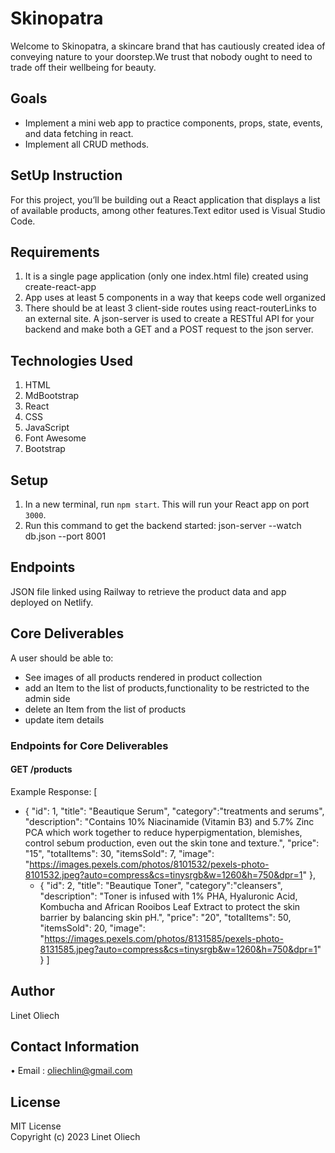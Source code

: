# Skinopatra
Welcome to Skinopatra, a skincare brand that has cautiously created idea of conveying nature to your doorstep.We trust that nobody ought to need to trade off their wellbeing for beauty.
## Goals
* Implement a mini web app to practice components, props, state, events, and data fetching in react.
* Implement all CRUD methods.
## SetUp Instruction
For this project, you’ll be building out a React application that displays a list of available products, among other features.Text editor used is Visual Studio Code.
## Requirements
1. It is a single page application (only one index.html file) created using create-react-app
2. App uses at least 5 components in a way that keeps code well organized
3. There should be at least 3 client-side routes using react-routerLinks to an external site. A json-server is used to create a RESTful API for your backend and make both a GET and a POST request to the json server. 
## Technologies Used
1. HTML
2. MdBootstrap
3. React
4. CSS
5. JavaScript
6. Font Awesome
7. Bootstrap
## Setup
1. In a new terminal, run `npm start`. This will run your React app on port `3000`.
2. Run this command to get the backend started:
json-server --watch db.json --port 8001
## Endpoints
JSON file linked using Railway to retrieve the product data and app deployed on Netlify.
## Core Deliverables 
A user should be able to:
 * See images of all products rendered in product collection 
 * add an Item to the list of products,functionality to be restricted to the admin side
 * delete an Item from the list of products
 * update item details 

### Endpoints for Core Deliverables
#### GET /products
Example Response:
[
  * {
    "id": 1,
    "title": "Beautique Serum",
    "category":"treatments and serums",
    "description": "Contains 10% Niacinamide (Vitamin B3) and 5.7% Zinc PCA which work together to reduce hyperpigmentation, blemishes, control sebum production, even out the skin tone and texture.",
    "price": "15",
    "totalItems": 30,
    "itemsSold": 7,
    "image": "https://images.pexels.com/photos/8101532/pexels-photo-8101532.jpeg?auto=compress&cs=tinysrgb&w=1260&h=750&dpr=1"
    },
    * {
     "id": 2,
    "title": "Beautique Toner",
    "category":"cleansers",
    "description": "Toner is infused with 1% PHA, Hyaluronic Acid, Kombucha and African Rooibos Leaf Extract to protect the skin barrier by balancing skin pH.",
    "price": "20",
    "totalItems": 50,
    "itemsSold": 20,
    "image": "https://images.pexels.com/photos/8131585/pexels-photo-8131585.jpeg?auto=compress&cs=tinysrgb&w=1260&h=750&dpr=1"
      }
]
## Author 
Linet Oliech

## Contact Information
• Email : oliechlin@gmail.com

## License
MIT License  
Copyright (c) 2023 Linet Oliech
